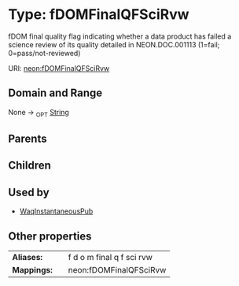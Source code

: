 
# Type: fDOMFinalQFSciRvw


fDOM final quality flag indicating whether a data product has failed a science review of its quality detailed in NEON.DOC.001113 (1=fail; 0=pass/not-reviewed)

URI: [neon:fDOMFinalQFSciRvw](https://data.neonscience.org/fDOMFinalQFSciRvw)


## Domain and Range

None ->  <sub>OPT</sub> [String](types/String.md)

## Parents


## Children


## Used by

 * [WaqInstantaneousPub](WaqInstantaneousPub.md)

## Other properties

|  |  |  |
| --- | --- | --- |
| **Aliases:** | | f d o m final q f sci rvw |
| **Mappings:** | | neon:fDOMFinalQFSciRvw |

